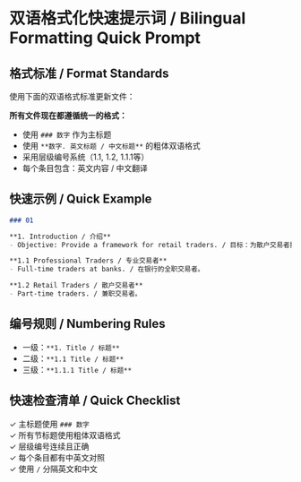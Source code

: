 # 双语格式化快速提示词 / Bilingual Formatting Quick Prompt

## 格式标准 / Format Standards

使用下面的双语格式标准更新文件：

**所有文件现在都遵循统一的格式：**
- 使用 `### 数字` 作为主标题
- 使用 `**数字. 英文标题 / 中文标题**` 的粗体双语格式
- 采用层级编号系统（1.1, 1.2, 1.1.1等）
- 每个条目包含：英文内容 / 中文翻译

## 快速示例 / Quick Example

```markdown
### 01

**1. Introduction / 介绍**
- Objective: Provide a framework for retail traders. / 目标：为散户交易者提供一个框架。

**1.1 Professional Traders / 专业交易者**
- Full-time traders at banks. / 在银行的全职交易者。

**1.2 Retail Traders / 散户交易者**
- Part-time traders. / 兼职交易者。
```

## 编号规则 / Numbering Rules

- 一级：`**1. Title / 标题**`
- 二级：`**1.1 Title / 标题**`
- 三级：`**1.1.1 Title / 标题**`

## 快速检查清单 / Quick Checklist

✓ 主标题使用 `### 数字`  
✓ 所有节标题使用粗体双语格式  
✓ 层级编号连续且正确  
✓ 每个条目都有中英文对照  
✓ 使用 `/` 分隔英文和中文 